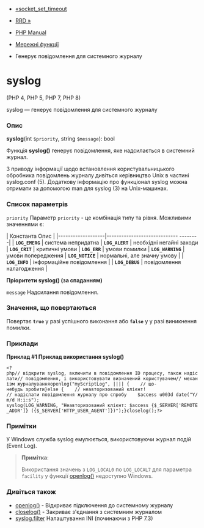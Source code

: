- [«socket_set_timeout](function.socket-set-timeout.md)
- [RRD »](book.rrd.md)

- [PHP Manual](index.md)
- [Мережні функції](ref.network.md)
- Генерує повідомлення для системного журналу

# syslog

(PHP 4, PHP 5, PHP 7, PHP 8)

syslog — генерує повідомлення для системного журналу

### Опис

**syslog**(int `$priority`, string `$message`): bool

Функція **syslog()** генерує повідомлення, яке надсилається в
системний журнал.

З приводу інформації щодо встановлення користувальницького обробника
повідомлень журналу дивіться керівництво Unix в частині syslog.conf (5).
Додаткову інформацію про функціонал syslog можна отримати за допомогою
man для syslog (3) на Unix-машинах.

### Список параметрів

`priority`
Параметр `priority` - це комбінація типу та рівня. Можливими
значеннями є:

| Константа Опис |
|-------------------|----------------------------- --------|
| **`LOG_EMERG`** | система непридатна
| **`LOG_ALERT`** | необхідні негайні заходи
| **`LOG_CRIT`** | критичні умови
| **`LOG_ERR`** | умови помилки
| **`LOG_WARNING`** | умови попередження
| **`LOG_NOTICE`** | нормальні, але значну умову |
| **`LOG_INFO`** | інформаційне повідомлення |
| **`LOG_DEBUG`** | повідомлення налагодження |

**Пріоритети **syslog()** (за спаданням)**

`message`
Надсилання повідомлення.

### Значення, що повертаються

Повертає **`true`** у разі успішного виконання або **`false`** у
у разі виникнення помилки.

### Приклади

**Приклад #1 Приклад використання **syslog()****

`<?php// відкрити syslog, включити в повідомлення ID процесу, також надіслати// повідомлення, і використовувати визначений користувачем// механізм журналуванняopenlog("myScriptLog", |||| {    // що-небудь зробити}else {    // неавторизований клієнт! // надіслати повідомлення журналу про спробу    $access u003d date("Y/m/d H:i:s"); syslog(LOG_WARNING, "Неавторизований клієнт: $access {$_SERVER['REMOTE_ADDR']} ({$_SERVER['HTTP_USER_AGENT']})");}closelog();?> `

### Примітки

У Windows служба syslog емулюється, використовуючи журнал подій (Event
Log).

> **Примітка**:
>
> Використання значень з `LOG_LOCAL0` по `LOG_LOCAL7` для параметра
> `facility` у функції [openlog()](function.openlog.md) недоступно
> Windows.

### Дивіться також

- [openlog()](function.openlog.md) - Відкриває підключення до
системному журналу
- [closelog()](function.closelog.md) - Закриває з'єднання з
системним журналом
- [syslog.filter](errorfunc.configuration.md#ini.syslog.filter)
Налаштування INI (починаючи з PHP 7.3)
